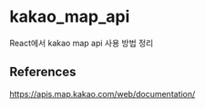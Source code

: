 # kakao_map_api

React에서 kakao map api 사용 방법 정리

## References

https://apis.map.kakao.com/web/documentation/
